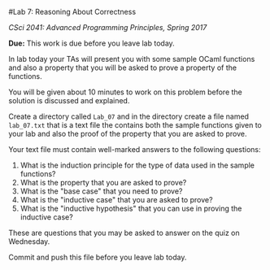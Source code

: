 #Lab 7: Reasoning About Correctness

*CSci 2041: Advanced Programming Principles, Spring 2017*

**Due:** This work is due before you leave lab today.

In lab today your TAs will present you with some sample OCaml
functions and also a property that you will be asked to prove a
property of the functions.

You will be given about 10 minutes to work on this problem before the
solution is discussed and explained.

Create a directory called ``Lab_07`` and in the directory create a
file named ``lab_07.txt`` that is a text file the contains both the
sample functions given to your lab and also the proof of the property
that you are asked to prove.

Your text file must contain well-marked answers to the following
questions:

1. What is the induction principle for the type of data used in the
   sample functions?
2. What is the property that you are asked to prove?
3. What is the "base case" that you need to prove?
4. What is the "inductive case" that you are asked to prove?
5. What is the "inductive hypothesis" that you can use in proving the
   inductive case?

These are questions that you may be asked to answer on the quiz on
Wednesday. 



Commit and push this file before you leave lab today.
